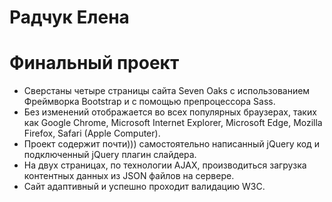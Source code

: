 # Радчук Елена 
# Финальный проект 
- Сверстаны четыре страницы сайта Seven Oaks с использованием Фреймворка Вootstrap и с помощью препроцессора Sass.  
- Без изменений отображается во всех популярных браузерах, таких как  Google Chrome, Microsoft Internet Explorer, Microsoft  Edge, Mozilla Firefox, Safari (Apple Computer).
- Проект содержит почти))) самостоятельно написанный jQuery код и подключенный jQuery плагин слайдера.
- На двух страницах, по технологии AJAX, производиться загрузка контентных данных из JSON файлов на сервере.
- Сайт адаптивный и успешно проходит валидацию W3C.
